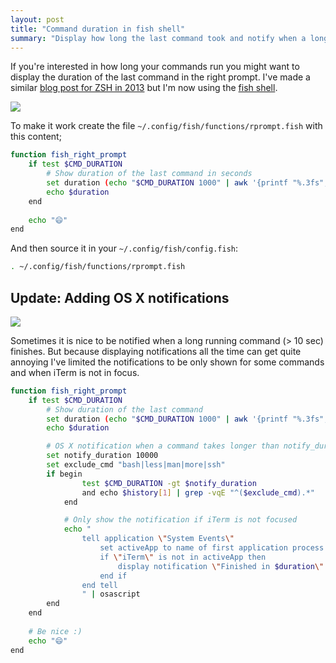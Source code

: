 ```yaml
---
layout: post
title: "Command duration in fish shell"
summary: "Display how long the last command took and notify when a long running command is finished." 
---
```


If you're interested in how long your commands run you might want to display the 
duration of the last command in the right prompt. I've made a similar [blog post for ZSH in 2013](2013-08-07-shell-show-time-last-command-took) but I'm now using the [fish shell](http://fishshell.com/).

![](https://dl.dropboxusercontent.com/u/13186339/blog/fish-cmd-duration.png)

To make it work create the file `~/.config/fish/functions/rprompt.fish` with this content;

```bash
function fish_right_prompt
    if test $CMD_DURATION
        # Show duration of the last command in seconds
        set duration (echo "$CMD_DURATION 1000" | awk '{printf "%.3fs", $1 / $2}')
        echo $duration
    end
    
    echo "😄"
end
```

And then source it in your `~/.config/fish/config.fish`:

```bash
. ~/.config/fish/functions/rprompt.fish
```

## Update: Adding OS X notifications

![](https://dl.dropboxusercontent.com/u/13186339/blog/fish-cmd-notification.png)

Sometimes it is nice to be notified when a long running command (> 10 sec) finishes. 
But because displaying notifications all the time can get quite annoying I've limited 
the notifications to be only shown for some commands and when iTerm is not in focus.

```bash
function fish_right_prompt
    if test $CMD_DURATION
        # Show duration of the last command
        set duration (echo "$CMD_DURATION 1000" | awk '{printf "%.3fs", $1 / $2}')
        echo $duration

        # OS X notification when a command takes longer than notify_duration
        set notify_duration 10000
        set exclude_cmd "bash|less|man|more|ssh"
        if begin
                test $CMD_DURATION -gt $notify_duration
                and echo $history[1] | grep -vqE "^($exclude_cmd).*"
            end

            # Only show the notification if iTerm is not focused
            echo "
                tell application \"System Events\"
                    set activeApp to name of first application process whose frontmost is true
                    if \"iTerm\" is not in activeApp then
                        display notification \"Finished in $duration\" with title \"$history[1]\"
                    end if
                end tell
                " | osascript
        end
    end
    
    # Be nice :)
    echo "😄"
end
```

